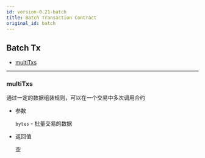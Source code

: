 ```yaml
---
id: version-0.21-batch
title: Batch Transaction Contract
original_id: batch
---
```


<h2 class="hover-list">Batch Tx</h2>

* [multiTxs](#multiTxs)

* * *

### multiTxs

通过一定的数据组装规则，可以在一个交易中多次调用合约

* 参数
    
    `bytes` - 批量交易的数据

* 返回值
    
    空